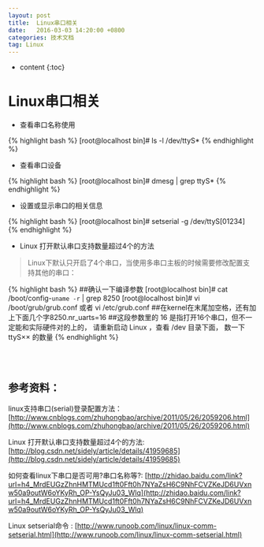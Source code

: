 ```yaml
---
layout: post
title:  Linux串口相关
date:   2016-03-03 14:20:00 +0800
categories: 技术文档
tag: Linux
---
```


* content
{:toc}


Linux串口相关
==============================

* 查看串口名称使用

{% highlight bash %}
[root@localhost bin]# ls -l /dev/ttyS*
{% endhighlight %}

* 查看串口设备

{% highlight bash %}
[root@localhost bin]# dmesg | grep ttyS*
{% endhighlight %}

* 设置或显示串口的相关信息

{% highlight bash %}
[root@localhost bin]# setserial -g /dev/ttyS[01234]
{% endhighlight %}

* Linux 打开默认串口支持数量超过4个的方法

> Linux下默认只开启了4个串口，当使用多串口主板的时候需要修改配置支持其他的串口：

{% highlight bash %}
##确认一下编译参数
[root@localhost bin]# cat /boot/config-`uname -r` | grep 8250
[root@localhost bin]# vi /boot/grub/grub.conf 或者 vi /etc/grub.conf 
##在kernel在末尾加空格，还有加上下面几个字8250.nr_uarts=16 
##这段参数里的 16 是指打开16个串口，但不一定能和实际硬件对的上的， 请重新启动 Linux ，查看 /dev 目录下面， 数一下 ttyS×× 的数量
{% endhighlight %}


<br />
<br />

参考资料：
-------------------------------------

linux支持串口(serial)登录配置方法：[http://www.cnblogs.com/zhuhongbao/archive/2011/05/26/2059206.html](http://www.cnblogs.com/zhuhongbao/archive/2011/05/26/2059206.html)

Linux 打开默认串口支持数量超过4个的方法: [http://blog.csdn.net/sidely/article/details/41959685](http://blog.csdn.net/sidely/article/details/41959685)

如何查看linux下串口是否可用?串口名称等?: [http://zhidao.baidu.com/link?url=h4_MrdEUGzZhnHMTMUcd1ft0Fft0h7NYaZsH6C9NhFCVZKeJD6UVxnw50a9outW6oYKyRh_OP-YsQyJu03_Wlq](http://zhidao.baidu.com/link?url=h4_MrdEUGzZhnHMTMUcd1ft0Fft0h7NYaZsH6C9NhFCVZKeJD6UVxnw50a9outW6oYKyRh_OP-YsQyJu03_Wlq)

Linux setserial命令 : [http://www.runoob.com/linux/linux-comm-setserial.html](http://www.runoob.com/linux/linux-comm-setserial.html)
<br />
<br />